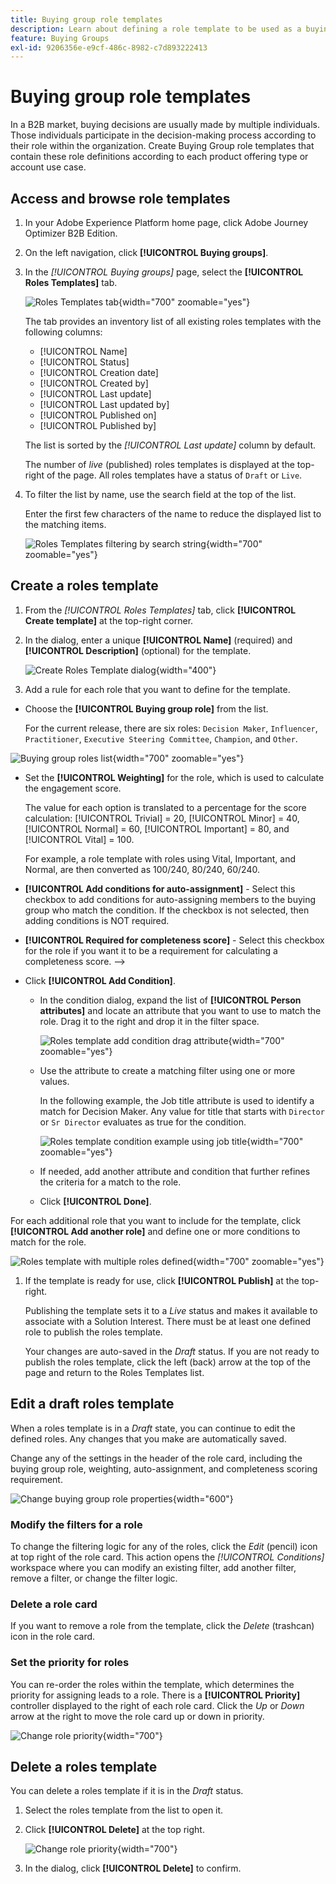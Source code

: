 ```yaml
---
title: Buying group role templates
description: Learn about defining a role template to be used as a buying group component.
feature: Buying Groups
exl-id: 9206356e-e9cf-486c-8982-c7d893222413
---
```

# Buying group role templates

In a B2B market, buying decisions are usually made by multiple individuals. Those individuals participate in the decision-making process according to their role within the organization. Create Buying Group role templates that contain these role definitions according to each product offering type or account use case.

## Access and browse role templates

1. In your Adobe Experience Platform home page, click Adobe Journey Optimizer B2B Edition.

1. On the left navigation, click **[!UICONTROL Buying groups]**.

1. In the _[!UICONTROL Buying groups]_ page, select the **[!UICONTROL Roles Templates]** tab.

   ![Roles Templates tab](assets/roles-templates-tab.png){width="700" zoomable="yes"}

   The tab provides an inventory list of all existing roles templates with the following columns:

   * [!UICONTROL Name]
   * [!UICONTROL Status]
   * [!UICONTROL Creation date]
   * [!UICONTROL Created by]
   * [!UICONTROL Last update]
   * [!UICONTROL Last updated by]
   * [!UICONTROL Published on]
   * [!UICONTROL Published by]

   The list is sorted by the _[!UICONTROL Last update]_ column by default.

   The number of _live_ (published) roles templates is displayed at the top-right of the page. All roles templates have a status of `Draft` or `Live`.

1. To filter the list by name, use the search field at the top of the list.

   Enter the first few characters of the name to reduce the displayed list to the matching items. 

   ![Roles Templates filtering by search string](assets/roles-templates-search.png){width="700" zoomable="yes"}

## Create a roles template

1. From the _[!UICONTROL Roles Templates]_ tab, click **[!UICONTROL Create template]** at the top-right corner.

1. In the dialog, enter a unique **[!UICONTROL Name]** (required) and **[!UICONTROL Description]** (optional) for the template.

   ![Create Roles Template dialog](assets/roles-template-create-dialog.png){width="400"}

1. Add a rule for each role that you want to define for the template.

  * Choose the **[!UICONTROL Buying group role]** from the list.

    For the current release, there are six roles: `Decision Maker`, `Influencer`, `Practitioner`, `Executive Steering Committee`, `Champion`, and `Other`.

   ![Buying group roles list](./assets/roles-template-create-roles-list.png){width="700" zoomable="yes"}  

   * Set the **[!UICONTROL Weighting]** for the role, which is used to calculate the engagement score. 

      The value for each option is translated to a percentage for the score calculation: [!UICONTROL Trivial] = 20, [!UICONTROL Minor] = 40, [!UICONTROL Normal] = 60, [!UICONTROL Important] =  80, and [!UICONTROL Vital] = 100.

      For example, a role template with roles using Vital, Important, and Normal, are then converted  as 100/240, 80/240, 60/240.

   * **[!UICONTROL Add conditions for auto-assignment]** - Select this checkbox to add conditions for auto-assigning members to the buying group who match the condition. If the checkbox is not selected, then adding conditions is NOT required.

   * **[!UICONTROL Required for completeness score]** - Select this checkbox for the role if you want it to be a requirement for calculating a completeness score. -->

   * Click **[!UICONTROL Add Condition]**.

      * In the condition dialog, expand the list of **[!UICONTROL Person attributes]** and locate an attribute that you want to use to match the role. Drag it to the right and drop it in the filter space. 

        ![Roles template add condition drag attribute](assets/roles-template-role-attribute.png){width="700" zoomable="yes"}

      * Use the attribute to create a matching filter using one or more values. 
    
        In the following example, the Job title attribute is used to identify a match for Decision Maker. Any value for title that starts with `Director` or `Sr Director` evaluates as true for the condition.

        ![Roles template condition example using job title](assets/roles-template-condition-example-job-title.png){width="700" zoomable="yes"}

      * If needed, add another attribute and condition that further refines the criteria for a match to the role.

      * Click **[!UICONTROL Done]**.

   For each additional role that you want to include for the template, click **[!UICONTROL Add another role]** and define one or more conditions to match for the role.

   ![Roles template with multiple roles defined](assets/roles-template-multiple-roles.png){width="700" zoomable="yes"}

1. If the template is ready for use, click **[!UICONTROL Publish]** at the top-right.

    Publishing the template sets it to a _Live_ status and makes it available to associate with a Solution Interest. There must be at least one defined role to publish the roles template. 

    Your changes are auto-saved in the _Draft_ status. If you are not ready to publish the roles template, click the left (back) arrow at the top of the page and return to the Roles Templates list.

## Edit a draft roles template

When a roles template is in a _Draft_ state, you can continue to edit the defined roles. Any changes that you make are automatically saved.

Change any of the settings in the header of the role card, including the buying group role, weighting, auto-assignment, and completeness scoring requirement.

![Change buying group role properties](./assets/roles-template-role-properties.png){width="600"}

### Modify the filters for a role

To change the filtering logic for any of the roles, click the _Edit_ (pencil) icon at top right of the role card. This action opens the _[!UICONTROL Conditions]_ workspace where you can modify an existing filter, add another filter, remove a filter, or change the filter logic.

### Delete a role card

If you want to remove a role from the template, click the _Delete_ (trashcan) icon in the role card. 

### Set the priority for roles

You can re-order the roles within the template, which determines the priority for assigning leads to a role. There is a **[!UICONTROL Priority]** controller displayed to the right of each role card. Click the _Up_ or _Down_ arrow at the right to move the role card up or down in priority.

![Change role priority](./assets/roles-template-role-priority.png){width="700"}

## Delete a roles template

You can delete a roles template if it is in the _Draft_ status. 

1. Select the roles template from the list to open it. 

1. Click **[!UICONTROL Delete]** at the top right.

   ![Change role priority](./assets/roles-template-delete.png){width="700"}

1. In the dialog, click **[!UICONTROL Delete]** to confirm.

